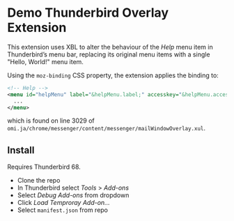 # Demo Thunderbird Overlay Extension

This extension uses XBL to alter the behaviour of the _Help_ menu item in Thunderbird’s menu bar, replacing its original menu items with a single "Hello, World!" menu item.

Using the `moz-binding` CSS property, the extension applies the binding to:

```xml
<!-- Help -->
<menu id="helpMenu" label="&helpMenu.label;" accesskey="&helpMenu.accesskey;">
  ...
</menu>
```

which is found on line 3029 of `omi.ja/chrome/messenger/content/messenger/mailWindowOverlay.xul`.

## Install

Requires Thunderbird 68.

- Clone the repo
- In Thunderbird select _Tools_ > _Add-ons_
- Select _Debug Add-ons_ from dropdown
- Click _Load Temproray Add-on..._
- Select `manifest.json` from repo
